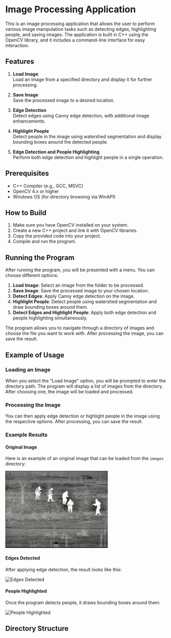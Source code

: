 # Image Processing Application

This is an image processing application that allows the user to perform various image manipulation tasks such as detecting edges, highlighting people, and saving images. The application is built in C++ using the OpenCV library, and it includes a command-line interface for easy interaction.

## Features

1. **Load Image**  
   Load an image from a specified directory and display it for further processing.
   
2. **Save Image**  
   Save the processed image to a desired location.

3. **Edge Detection**  
   Detect edges using Canny edge detection, with additional image enhancements.

4. **Highlight People**  
   Detect people in the image using watershed segmentation and display bounding boxes around the detected people.

5. **Edge Detection and People Highlighting**  
   Perform both edge detection and highlight people in a single operation.

## Prerequisites

- C++ Compiler (e.g., GCC, MSVC)
- OpenCV 4.x or higher
- Windows OS (for directory browsing via WinAPI)

## How to Build

1. Make sure you have OpenCV installed on your system.
2. Create a new C++ project and link it with OpenCV libraries.
3. Copy the provided code into your project.
4. Compile and run the program.

## Running the Program

After running the program, you will be presented with a menu. You can choose different options:

1. **Load Image**: Select an image from the folder to be processed.
2. **Save Image**: Save the processed image to your chosen location.
3. **Detect Edges**: Apply Canny edge detection on the image.
4. **Highlight People**: Detect people using watershed segmentation and draw bounding boxes around them.
5. **Detect Edges and Highlight People**: Apply both edge detection and people highlighting simultaneously.

The program allows you to navigate through a directory of images and choose the file you want to work with. After processing the image, you can save the result.

## Example of Usage

### Loading an Image
When you select the "Load Image" option, you will be prompted to enter the directory path. The program will display a list of images from the directory. After choosing one, the image will be loaded and processed.

### Processing the Image
You can then apply edge detection or highlight people in the image using the respective options. After processing, you can save the result.

### Example Results

#### Original Image
Here is an example of an original image that can be loaded from the `images` directory:

![Original Image](Images/Drone_4.jpg)

#### Edges Detected
After applying edge detection, the result looks like this:

![Edges Detected](Result/Contours.jpg)

#### People Highlighted
Once the program detects people, it draws bounding boxes around them:

![People Highlighted](Result/result.jpg)

## Directory Structure
